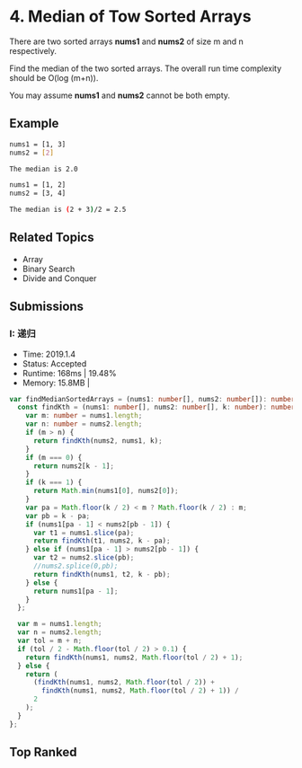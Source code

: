 # 4. Median of Tow Sorted Arrays

There are two sorted arrays **nums1** and **nums2** of size m and n respectively.

Find the median of the two sorted arrays. The overall run time complexity should be O(log (m+n)).

You may assume **nums1** and **nums2** cannot be both empty.

## Example

```bash
nums1 = [1, 3]
nums2 = [2]

The median is 2.0
```

```bash
nums1 = [1, 2]
nums2 = [3, 4]

The median is (2 + 3)/2 = 2.5
```

## Related Topics

- Array
- Binary Search
- Divide and Conquer

## Submissions

### I: 递归

- Time: 2019.1.4
- Status: Accepted
- Runtime: 168ms | 19.48%
- Memory: 15.8MB |

```typescript
var findMedianSortedArrays = (nums1: number[], nums2: number[]): number => {
  const findKth = (nums1: number[], nums2: number[], k: number): number => {
    var m: number = nums1.length;
    var n: number = nums2.length;
    if (m > n) {
      return findKth(nums2, nums1, k);
    }
    if (m === 0) {
      return nums2[k - 1];
    }
    if (k === 1) {
      return Math.min(nums1[0], nums2[0]);
    }
    var pa = Math.floor(k / 2) < m ? Math.floor(k / 2) : m;
    var pb = k - pa;
    if (nums1[pa - 1] < nums2[pb - 1]) {
      var t1 = nums1.slice(pa);
      return findKth(t1, nums2, k - pa);
    } else if (nums1[pa - 1] > nums2[pb - 1]) {
      var t2 = nums2.slice(pb);
      //nums2.splice(0,pb);
      return findKth(nums1, t2, k - pb);
    } else {
      return nums1[pa - 1];
    }
  };

  var m = nums1.length;
  var n = nums2.length;
  var tol = m + n;
  if (tol / 2 - Math.floor(tol / 2) > 0.1) {
    return findKth(nums1, nums2, Math.floor(tol / 2) + 1);
  } else {
    return (
      (findKth(nums1, nums2, Math.floor(tol / 2)) +
        findKth(nums1, nums2, Math.floor(tol / 2) + 1)) /
      2
    );
  }
};
```

## Top Ranked


